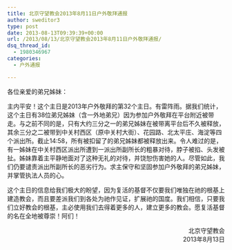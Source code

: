 ```yaml
---
title: 北京守望教会2013年8月11日户外敬拜通报
author: sweditor3
type: post
date: 2013-08-13T09:39:39+00:00
url: /2013/08/13/北京守望教会2013年8月11日户外敬拜通报/
dsq_thread_id:
  - 1980346967
categories:
  - 户外通报

---
```

各位亲爱的弟兄姊妹：

主内平安！这个主日是2013年户外敬拜的第32个主日。有雷阵雨。据我们统计，这个主日有38位弟兄姊妹（含一外地弟兄）因为参加户外敬拜在平台附近被带走。与之前不同的是，只有大约三分之一的弟兄姊妹在被带离平台后不久被释放，其余三分之二被带到中关村西区（原中关村大街）、花园路、北太平庄、海淀等四个派出所。截止14:58，所有被扣留了的弟兄姊妹都被释放出来。令人难过的是，有一姊妹在中关村西区派出所遭到一派出所副所长的粗暴对待，脖子被掐、头发被扯。姊妹靠着主平静地面对了这种无礼的对待，并饶恕伤害她的人。尽管如此，我们仍要谴责派出所副所长的恶劣行为。求主保守和坚固参加户外敬拜的弟兄姊妹，并掌管执法人员的心。

这个主日的信息给我们极大的盼望，因为复活的基督不仅要我们唯独在祂的根基上建造教会，而且要差派我们到各处为祂作见证，扩展祂的国度。我们相信，只要我们立好教会的根基，主必使用我们去得着更多的人，建立更多的教会。愿复活基督的名在全地被尊崇！阿们！

<p style="text-align: right;">
  北京守望教会<br /> 2013年8月13日
</p>